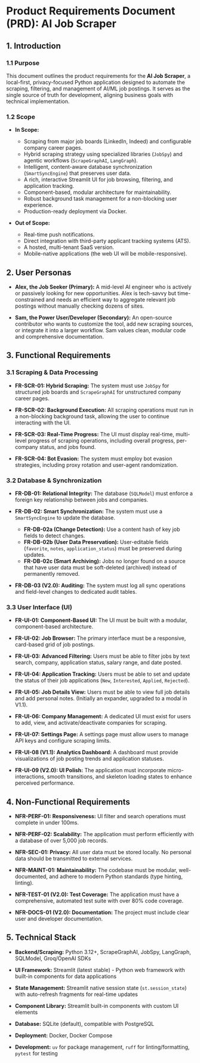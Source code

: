# Product Requirements Document (PRD): AI Job Scraper

## 1. Introduction

### 1.1 Purpose

This document outlines the product requirements for the **AI Job Scraper**, a local-first, privacy-focused Python application designed to automate the scraping, filtering, and management of AI/ML job postings. It serves as the single source of truth for development, aligning business goals with technical implementation.

### 1.2 Scope

* **In Scope:**
  * Scraping from major job boards (LinkedIn, Indeed) and configurable company career pages.
  * Hybrid scraping strategy using specialized libraries (`JobSpy`) and agentic workflows (`ScrapeGraphAI`, `LangGraph`).
  * Intelligent, content-aware database synchronization (`SmartSyncEngine`) that preserves user data.
  * A rich, interactive Streamlit UI for job browsing, filtering, and application tracking.
  * Component-based, modular architecture for maintainability.
  * Robust background task management for a non-blocking user experience.
  * Production-ready deployment via Docker.

* **Out of Scope:**
  * Real-time push notifications.
  * Direct integration with third-party applicant tracking systems (ATS).
  * A hosted, multi-tenant SaaS version.
  * Mobile-native applications (the web UI will be mobile-responsive).

## 2. User Personas

* **Alex, the Job Seeker (Primary):** A mid-level AI engineer who is actively or passively looking for new opportunities. Alex is tech-savvy but time-constrained and needs an efficient way to aggregate relevant job postings without manually checking dozens of sites.

* **Sam, the Power User/Developer (Secondary):** An open-source contributor who wants to customize the tool, add new scraping sources, or integrate it into a larger workflow. Sam values clean, modular code and comprehensive documentation.

## 3. Functional Requirements

### 3.1 Scraping & Data Processing

* **FR-SCR-01: Hybrid Scraping:** The system must use `JobSpy` for structured job boards and `ScrapeGraphAI` for unstructured company career pages.

* **FR-SCR-02: Background Execution:** All scraping operations must run in a non-blocking background task, allowing the user to continue interacting with the UI.

* **FR-SCR-03: Real-Time Progress:** The UI must display real-time, multi-level progress of scraping operations, including overall progress, per-company status, and jobs found.

* **FR-SCR-04: Bot Evasion:** The system must employ bot evasion strategies, including proxy rotation and user-agent randomization.

### 3.2 Database & Synchronization

* **FR-DB-01: Relational Integrity:** The database (`SQLModel`) must enforce a foreign key relationship between jobs and companies.

* **FR-DB-02: Smart Synchronization:** The system must use a `SmartSyncEngine` to update the database.
  * **FR-DB-02a (Change Detection):** Use a content hash of key job fields to detect changes.
  * **FR-DB-02b (User Data Preservation):** User-editable fields (`favorite`, `notes`, `application_status`) must be preserved during updates.
  * **FR-DB-02c (Smart Archiving):** Jobs no longer found on a source that have user data must be soft-deleted (archived) instead of permanently removed.

* **FR-DB-03 (V2.0): Auditing:** The system must log all sync operations and field-level changes to dedicated audit tables.

### 3.3 User Interface (UI)

* **FR-UI-01: Component-Based UI:** The UI must be built with a modular, component-based architecture.

* **FR-UI-02: Job Browser:** The primary interface must be a responsive, card-based grid of job postings.

* **FR-UI-03: Advanced Filtering:** Users must be able to filter jobs by text search, company, application status, salary range, and date posted.

* **FR-UI-04: Application Tracking:** Users must be able to set and update the status of their job applications (`New`, `Interested`, `Applied`, `Rejected`).

* **FR-UI-05: Job Details View:** Users must be able to view full job details and add personal notes. (Initially an expander, upgraded to a modal in V1.1).

* **FR-UI-06: Company Management:** A dedicated UI must exist for users to add, view, and activate/deactivate companies for scraping.

* **FR-UI-07: Settings Page:** A settings page must allow users to manage API keys and configure scraping limits.

* **FR-UI-08 (V1.1): Analytics Dashboard:** A dashboard must provide visualizations of job posting trends and application statuses.

* **FR-UI-09 (V2.0): UI Polish:** The application must incorporate micro-interactions, smooth transitions, and skeleton loading states to enhance perceived performance.

## 4. Non-Functional Requirements

* **NFR-PERF-01: Responsiveness:** UI filter and search operations must complete in under 100ms.

* **NFR-PERF-02: Scalability:** The application must perform efficiently with a database of over 5,000 job records.

* **NFR-SEC-01: Privacy:** All user data must be stored locally. No personal data should be transmitted to external services.

* **NFR-MAINT-01: Maintainability:** The codebase must be modular, well-documented, and adhere to modern Python standards (type hinting, linting).

* **NFR-TEST-01 (V2.0): Test Coverage:** The application must have a comprehensive, automated test suite with over 80% code coverage.

* **NFR-DOCS-01 (V2.0): Documentation:** The project must include clear user and developer documentation.

## 5. Technical Stack

* **Backend/Scraping:** Python 3.12+, ScrapeGraphAI, JobSpy, LangGraph, SQLModel, Groq/OpenAI SDKs

* **UI Framework:** Streamlit (latest stable) - Python web framework with built-in components for data applications

* **State Management:** Streamlit native session state (`st.session_state`) with auto-refresh fragments for real-time updates

* **Component Library:** Streamlit built-in components with custom UI elements

* **Database:** SQLite (default), compatible with PostgreSQL

* **Deployment:** Docker, Docker Compose

* **Development:** `uv` for package management, `ruff` for linting/formatting, `pytest` for testing
